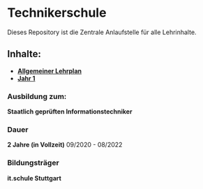 # Technikerschule
Dieses Repository ist die Zentrale Anlaufstelle für alle Lehrinhalte.

## Inhalte:
+ **[Allgemeiner Lehrplan](/Lehrplan/README.md)**
+ **[Jahr 1](/Jahr%201/README.md)**

### Ausbildung zum:
 **Staatlich geprüften Informationstechniker**

### Dauer
**2 Jahre (in Vollzeit)** 09/2020 - 08/2022

### Bildungsträger
**it.schule Stuttgart**
